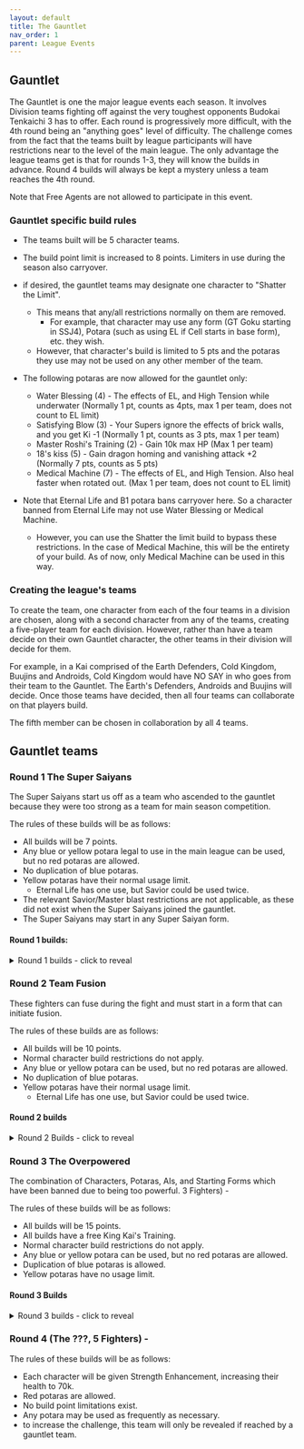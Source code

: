 ```yaml
---
layout: default
title: The Gauntlet
nav_order: 1
parent: League Events
---
```

## Gauntlet

The Gauntlet is one the major league events each season. It involves Division teams fighting off against the very toughest 
opponents Budokai Tenkaichi 3 has to offer.  Each round is progressively more difficult, with the 4th round being an "anything goes" 
level of difficulty. The challenge comes from the fact that the teams built by league participants will have restrictions
near to the level of the main league.  The only advantage the league teams get is that for rounds 1-3, they will know the builds in advance.
Round 4 builds will always be kept a mystery unless a team reaches the 4th round.

Note that Free Agents are not allowed to participate in this event.
   
### Gauntlet specific build rules 

- The teams built will be 5 character teams.
- The build point limit is increased to 8 points. Limiters in use during the season also carryover.
- if desired, the gauntlet teams may designate one character to "Shatter the Limit". 
    - This means that any/all restrictions normally on them are removed. 
        - For example, that character may use any form (GT Goku starting in SSJ4), Potara (such as using EL if Cell 
        starts in base form), etc. they wish. 
    - However, that character's build is limited to 5 pts and the potaras they use may not be used on any other member of the team. 

-  The following potaras are now allowed for the gauntlet only:
    - Water Blessing (4) - The effects of EL, and High Tension while underwater (Normally 1 pt, counts as 4pts, max 1 per team, does not count to EL limit)
    - Satisfying Blow (3) - Your Supers ignore the effects of brick walls, and you get Ki -1 (Normally 1 pt, counts as 3 pts, max 1 per team)
    - Master Roshi's Training (2) - Gain 10k max HP (Max 1 per team)
    - 18's kiss (5) - Gain dragon homing and vanishing attack +2 (Normally 7 pts, counts as 5 pts)
    - Medical Machine (7) - The effects of EL, and High Tension. Also heal faster when rotated out. (Max 1 per team, does not count to EL limit)

- Note that Eternal Life and B1 potara bans carryover here. So a character banned from Eternal Life may not use Water Blessing or
Medical Machine.
    - However, you can use the Shatter the limit build to bypass these restrictions. In the case of Medical Machine, this will be the 
    entirety of your build. As of now, only Medical Machine can be used in this way.

### Creating the league's teams

To create the team, one character from each of the four teams in a division are chosen, along with a second character 
from any of the teams, creating a five-player team for each division. However, rather than have a team decide on their 
own Gauntlet character, the other teams in their division will decide for them. 

For example, in a Kai comprised of the Earth Defenders, Cold Kingdom, Buujins and Androids, Cold Kingdom would have NO SAY 
in who goes from their team to the Gauntlet. The Earth's Defenders, Androids and Buujins will decide. Once those teams have 
decided, then all four teams can collaborate on that players build. 

The fifth member can be chosen in collaboration by all 4 teams.

## Gauntlet teams

### Round 1 The Super Saiyans 

The Super Saiyans start us off as a team who ascended to the gauntlet because they were too strong as a team for main season competition.

The rules of these builds will be as follows:
- All builds will be 7 points.
- Any blue or yellow potara legal to use in the main league can be used, but no red potaras are allowed.
- No duplication of blue potaras.
- Yellow potaras have their normal usage limit.
    - Eternal Life has one use, but Savior could be used twice.
- The relevant Savior/Master blast restrictions are not applicable, as these did not exist when the Super Saiyans joined the gauntlet.
- The Super Saiyans may start in any Super Saiyan form.

#### Round 1 builds:
<details>
  <summary>Round 1 builds - click to reveal</summary>
  
- Mid Vegeta (SSJ2)
    - Attack +2 Defense -1 (1)
    - Serious! (1)
    - Master Blast (1)
    - Power of Rage (2)
    - Dende's Healing (2)

- Super Trunks (SSJ2)
    - Defense +2 Attack -1 (1)
    - Launch's Support (2)
    - Eternal life (4)

- End Goku (SSJ2)
    - Attack +1 (1)
    - Serious! (1)
    - Dende's Healing (2)
    - Dragon Power (3)

- Adult Gohan (SSJ1)
    - Super +2 Ki -1 (1)
    - Light Body (1)
    - Savior (1)
    - Broly's Ring (1)
    - Indignation! (1)
    - Kibito's Secret Art (2)

- End Vegeta (SSJ2)
    - Ki +2 Super -1 (1)
    - Fighting Spirit (1)
    - Indignation (1)
    - Savior (1)
    - Master Blast (1)
    - Kibito's Secret Art (2) 

</details>

### Round 2 Team Fusion

These fighters can fuse during the fight and must start in a form that can initiate fusion. 

The rules of these builds are as follows:
- All builds will be 10 points.
- Normal character build restrictions do not apply.
- Any blue or yellow potara can be used, but no red potaras are allowed.
- No duplication of blue potaras.
- Yellow potaras have their normal usage limit.
    - Eternal Life has one use, but Savior could be used twice.

#### Round 2 builds

<details>
  <summary>Round 2 Builds - click to reveal</summary>
  
- SS4 Goku
    - Attack +1
    - Secret Measures
    - Dragon Spirit
    - Fighting Spirt
    - Indignation
    - Launch's Support
    - Master Roshi's Training

- SS4 Vegeta
    - Ki +3
    - Dende's Healing
    - Kibito's Secret Art
    - Latent Energy
    - Serious
    - Savior
    - Master Roshi's Training

- End Goku (base)
    - Super +1
    - Kibito's Secret Art
    - Fighting Spirit
    - Indignation
    - Savior
    - Style of the Strong
    - Master Roshi's Training

- End Vegeta (base)
    - Defense +3
    - Eternal Life
    - Latent Energy
    - Serious
    - Master Blast
    - Master Roshi's Training

</details> 

### Round 3 The Overpowered 

The combination of Characters, Potaras, AIs, and Starting Forms which have been banned due to being too powerful. 3 Fighters) - 

The rules of these builds will be as follows:
- All builds will be 15 points.
- All builds have a free King Kai's Training.
- Normal character build restrictions do not apply.
- Any blue or yellow potara can be used, but no red potaras are allowed.
- Duplication of blue potaras is allowed.
- Yellow potaras have no usage limit.

#### Round 3 Builds

<details>
  <summary>Round 3 builds - click to reveal</summary>
  
- Omega Shenron
    - Super +3
    - Medical Machine
    - Latent Energy
    - Indignation
    - Fighting Spirit
    - Launch's Support
    - King Kai's Training
 
- Broly (LSSJ)
    - Ki +3 
    - Light body
    - Kibito's Secret Art
    - Spiritual Control
    - Eternal Life
    - Dragon Spirit
    - King Kai's Training
 
- 13 (Blue)
    - Super +3
    - Quick Fast Attack
    - Savior
    - Dragon Power
    - Medical Machine
    - King Kai's Training
 

</details> 

### Round 4 (The ???, 5 Fighters) - 

The rules of these builds will be as follows:
- Each character will be given Strength Enhancement, increasing their health to 70k.
- Red potaras are allowed.
- No build point limitations exist.
- Any potara may be used as frequently as necessary.
- to increase the challenge, this team will only be revealed if reached by a gauntlet team. 


 
